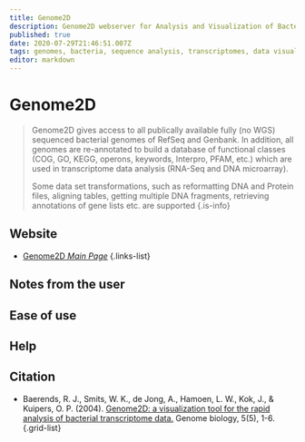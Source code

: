 ```yaml
---
title: Genome2D
description: Genome2D webserver for Analysis and Visualization of Bacterial Genomes and Transcriptomes
published: true
date: 2020-07-29T21:46:51.007Z
tags: genomes, bacteria, sequence analysis, transcriptomes, data visualization, webserver
editor: markdown
---
```


# Genome2D

> Genome2D gives access to all publically available fully (no WGS) sequenced bacterial genomes of RefSeq and Genbank. In addition, all genomes are re-annotated to build a database of functional classes (COG, GO, KEGG, operons, keywords, Interpro, PFAM, etc.) which are used in transcriptome data analysis (RNA-Seq and DNA microarray). 
>
> Some data set transformations, such as reformatting DNA and Protein files, aligning tables, getting multiple DNA fragments, retrieving annotations of gene lists etc. are supported
{.is-info}

 

## Website 

- [Genome2D *Main Page*](http://genome2d.molgenrug.nl/index.html)
 {.links-list}


## Notes from the user

 
## Ease of use

## Help

## Citation 

- Baerends, R. J., Smits, W. K., de Jong, A., Hamoen, L. W., Kok, J., & Kuipers, O. P. (2004). [Genome2D: a visualization tool for the rapid analysis of bacterial transcriptome data.](https://genomebiology.biomedcentral.com/articles/10.1186/gb-2004-5-5-r37) Genome biology, 5(5), 1-6.
{.grid-list}

